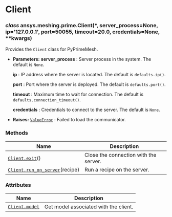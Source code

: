 # Client

<a id="ansys.meshing.prime.Client"></a>

### *class* ansys.meshing.prime.Client(\*, server_process=None, ip='127.0.0.1', port=50055, timeout=20.0, credentials=None, \*\*kwargs)

Provides the `Client` class for PyPrimeMesh.

* **Parameters:**
  **server_process**
  : Server process in the system. The default is `None`.

  **ip**
  : IP address where the server is located. The default is `defaults.ip()`.

  **port**
  : Port where the server is deployed. The default is `defaults.port()`.

  **timeout**
  : Maximum time to wait for connection. The default is `defaults.connection_timeout()`.

  **credentials**
  : Credentials to connect to the server. The default is `None`.
* **Raises:**
  [`ValueError`](https://docs.python.org/3.11/library/exceptions.html#ValueError)
  : Failed to load the communicator.

<!-- !! processed by numpydoc !! -->

### Methods

| Name | Description |
|------------------------------------------------------------------------------------------------------------------------|-----------------------------------------|
| [`Client.exit`](ansys.meshing.prime.Client.exit.md#ansys.meshing.prime.Client.exit)()                                  | Close the connection with the server.   |
| [`Client.run_on_server`](ansys.meshing.prime.Client.run_on_server.md#ansys.meshing.prime.Client.run_on_server)(recipe) | Run a recipe on the server.             |

### Attributes

| Name | Description |
|------------------------------------------------------------------------------------------|-----------------------------------------|
| [`Client.model`](ansys.meshing.prime.Client.model.md#ansys.meshing.prime.Client.model)   | Get model associated with the client.   |
<!-- vale on -->